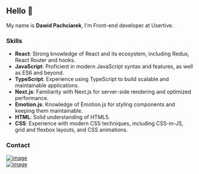 ## Hello 👋

My name is **Dawid Pachciarek**, I'm Front-end developer at Usertive.

### Skills 
- **React**: Strong knowledge of React and its ecosystem, including Redux, React Router and hooks.
- **JavaScript**: Proficient in modern JavaScript syntax and features, as well as ES6 and beyond.
- **TypeScript**: Experience using TypeScript to build scalable and maintainable applications.
- **Next.js**: Familiarity with Next.js for server-side rendering and optimized performance.
- **Emotion.js**: Knowledge of Emotion.js for styling components and keeping them maintainable.
- **HTML**: Solid understanding of HTML5.
- **CSS**: Experience with modern CSS techniques, including CSS-in-JS, grid and flexbox layouts, and CSS animations.

### Contact
[![image](https://img.shields.io/badge/LinkedIn-0077B5?style=for-the-badge&logo=linkedin&logoColor=white)](https://www.linkedin.com/in/dawid-pachciarek/)\
[![image](https://img.shields.io/badge/Gmail-D14836?style=for-the-badge&logo=gmail&logoColor=white)](mailto:dawid.pachciarek.5@gmail.com
)
<!--
**Pachciar3/Pachciar3** is a ✨ _special_ ✨ repository because its `README.md` (this file) appears on your GitHub profile.

Here are some ideas to get you started:

- 🔭 I’m currently working on ...
- 🌱 I’m currently learning ...
- 👯 I’m looking to collaborate on ...
- 🤔 I’m looking for help with ...
- 💬 Ask me about ...
- 📫 How to reach me: ...
- 😄 Pronouns: ...
- ⚡ Fun fact: ...
-->
